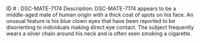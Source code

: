 ID # : DSC-MATE-7174
Description: DSC-MATE-7174 appears to be a middle-aged male of human origin with a thick coat of spots on his face. An unusual feature is his blue clown eyes that have been reported to be disorienting to individuals making direct eye contact. The subject frequently wears a silver chain around his neck and is often seen smoking a cigarette.